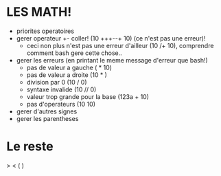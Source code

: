 # LES MATH!

- priorites operatoires
- gerer operateur +- coller! (10 +++--+ 10) (ce n'est pas une erreur)!
    - ceci non plus n'est pas une erreur d'ailleur (10 /+ 10), comprendre comment bash gere cette chose..
- gerer les erreurs (en printant le meme message d'erreur que bash!)
    - pas de valeur a gauche ( * 10)
    - pas de valeur a droite (10 * )
    - division par 0 (10 / 0)
    - syntaxe invalide (10 // 0)
    - valeur trop grande pour la base (123a + 10)
    - pas d'operateurs (10 10)
- gerer d'autres signes
- gerer les parentheses

# Le reste

\> \<
\( \)
